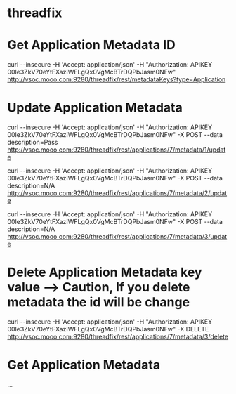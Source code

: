 # threadfix
# Get Application Metadata ID
curl --insecure -H 'Accept: application/json' -H "Authorization: APIKEY 00le3ZkV70eYtFXazIWFLgQx0VgMcBTrDQPbJasm0NFw" http://vsoc.mooo.com:9280/threadfix/rest/metadataKeys?type=Application

# Update Application Metadata 
curl --insecure -H 'Accept: application/json' -H "Authorization: APIKEY 00le3ZkV70eYtFXazIWFLgQx0VgMcBTrDQPbJasm0NFw" -X POST --data description=Pass http://vsoc.mooo.com:9280/threadfix/rest/applications/7/metadata/1/update

curl --insecure -H 'Accept: application/json' -H "Authorization: APIKEY 00le3ZkV70eYtFXazIWFLgQx0VgMcBTrDQPbJasm0NFw" -X POST --data description=N/A http://vsoc.mooo.com:9280/threadfix/rest/applications/7/metadata/2/update

curl --insecure -H 'Accept: application/json' -H "Authorization: APIKEY 00le3ZkV70eYtFXazIWFLgQx0VgMcBTrDQPbJasm0NFw" -X POST --data description=N/A http://vsoc.mooo.com:9280/threadfix/rest/applications/7/metadata/3/update

# Delete Application Metadata key value --> Caution, If you delete metadata the id will be change 
curl --insecure -H 'Accept: application/json' -H "Authorization: APIKEY 00le3ZkV70eYtFXazIWFLgQx0VgMcBTrDQPbJasm0NFw" -X DELETE http://vsoc.mooo.com:9280/threadfix/rest/applications/7/metadata/3/delete

# Get Application Metadata
...

